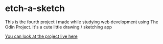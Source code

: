 # etch-a-sketch

This is the fourth project i made while studying web development using The Odin Project.
It's a cute little drawing / sketching app

[You can look at the project live here](https://shayskitel.github.io/etch-a-sketch/)
